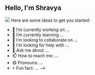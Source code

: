 ## Hello, I'm Shravya
<a href="[https://linkedin.com](https://www.linkedin.com/in/shravya-agala-padmegowda/)"><img src="https://img.shields.io/badge/-LinkedIn-0072b1?&style=for-the-badge&logo=linkedin&logoColor=white" /></a>
Here are some ideas to get you started:

- 🔭 I’m currently working on ...
- 🌱 I’m currently learning ...
- 👯 I’m looking to collaborate on ...
- 🤔 I’m looking for help with ...
- 💬 Ask me about ...
- 📫 How to reach me: ...
- 😄 Pronouns: ...
- ⚡ Fun fact: ...
-->
